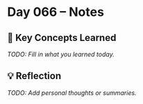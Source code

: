 # Day 066 – Notes

## 🔑 Key Concepts Learned

_TODO: Fill in what you learned today._

## 💡 Reflection

_TODO: Add personal thoughts or summaries._
